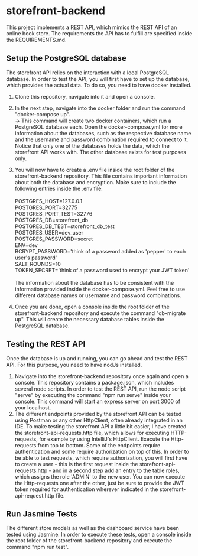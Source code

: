 # storefront-backend

This project implements a REST API, which mimics the REST API of an online book store. The requirements the API has to fulfill
are specified inside the REQUIREMENTS.md.

## Setup the PostgreSQL database

The storefront API relies on the interaction with a local PostgreSQL database. In order to test the API, you will first have to
set up the database, which provides the actual data. To do so, you need to have docker installed.

1. Clone this repository, navigate into it and open a console.
2. In the next step, navigate into the docker folder and run the command
   "docker-compose up". \
   &#8594; This command will create two docker containers, which run a PostgreSQL database each. Open the
   docker-compose.yml for more information about the databases, such as the respective database name and the username and password
   combination required
   to connect to it. Notice that only one of the databases holds the data, which the storefront API works with. The other database
   exists for test purposes only.
3. You will now have to create a .env file inside the root folder of the storefront-backend repository. This file contains
   important
   information about both the database and encryption. Make sure to include the following entries inside the .env file: \
   \
   POSTGRES_HOST=127.0.0.1 \
   POSTGRES_PORT=32775 \
   POSTGRES_PORT_TEST=32776 \
   POSTGRES_DB=storefront_db \
   POSTGRES_DB_TEST=storefront_db_test \
   POSTGRES_USER=dev_user \
   POSTGRES_PASSWORD=secret \
   ENV=dev \
   BCRYPT_PASSWORD='think of a password added as 'pepper' to each user's password' \
   SALT_ROUNDS=10 \
   TOKEN_SECRET='think of a password used to encrypt your JWT token' \
   \
   The information about the database has to be consistent with the information provided inside the docker-compose.yml.
   Feel free to use different database names or username and password combinations.

4. Once you are done, open a console inside the root folder of the storefront-backend repository and execute the command "db-migrate up".
   This will create the necessary database tables inside the PostgreSQL database.

## Testing the REST API

Once the database is up and running, you can go ahead and test the REST API. For this purpose, you need to have nodJs installed.

1. Navigate into the storefront-backend repository once again and open a console.
   This repository contains a package.json, which includes several node scripts.
   In order to test the REST API, run the node script "serve" by executing the command "npm run serve" inside your console.
   This command will start an express server on port 3000 of your localhost.
2. The different endpoints provided by the storefront API can be tested using Postman or any other HttpClient, often already
   integrated in an IDE. To make testing the storefront API a little bit easier, I have created the storefront-api-requests.http
   file, which allows for executing HTTP-requests, for example by using IntelliJ's HttpClient. Execute the Http-requests from top
   to bottom. Some of the endpoints require authentication and some require authorization on top of this. In order to be able to
   test
   requests, which require authorization, you will first have to create a user - this is the first request inside the
   storefront-api-requests.http - and in a second step add an entry to the table roles, which assigns the role 'ADMIN' to the new
   user.
   You can now execute the Http-requests one after the other, just be sure to provide the JWT token required for authentication
   wherever
   indicated in the storefront-api-request.http file.

## Run Jasmine Tests

The different store models as well as the dashboard service have been tested using Jasmine.
In order to execute these tests, open a console inside the root folder of the
storefront-backend repository and execute the command "npm run test". 
